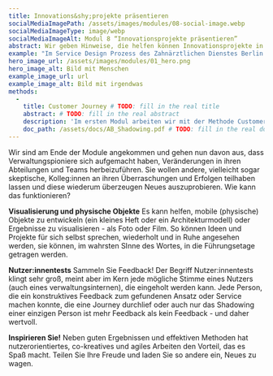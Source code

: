 ```yaml
---
title: Innovations&shy;projekte präsentieren
socialMediaImagePath: /assets/images/modules/08-social-image.webp
socialMediaImageType: image/webp
socialMediaImageAlt: Modul 8 “Innovationsprojekte präsentieren”
abstract: Wir geben Hinweise, die helfen können Innovationsprojekte in der eigenen Abteilung oder im Team oder “nach oben” zu vermitteln und so den Ansatz des Agilen und nutzerzentrierten Arbeitens zu streuen.
example: "Im Service Design Prozess des Zahnärztlichen Dienstes Berlin Neukölln bestand die dankbare Möglichkeit, neue Räume zu beziehen und eine “weiße Wand” bespielen zu dürfen. Ein einfaches Architekturmodell und farbige Ausdrucke möglicher Wandbemalungen (es ist eine Dienstleistung für Kinder) half der Umsetzung auf die Sprünge: Das Modell wurde dem Bezirksamt Neukölln gegeben und bis zum Stadtrat “weitergereicht”, der begeistert seine finanzielle Unterstützung zusagte."
hero_image_url: /assets/images/modules/01_hero.png
hero_image_alt: Bild mit Menschen
example_image_url: url
example_image_alt: Bild mit irgendwas
methods:
  - 
    title: Customer Journey # TODO: fill in the real title
    abstract: # TODO: fill in the real abstract
    description: 'Im ersten Modul arbeiten wir mit der Methode Customer Journey. Sie ermöglicht eine systematische Aufteilung einer Dienstleistung in ihre einzelnen Prozessschritte. Diese werden dann durch eigenes "Erleben" des Prozesses analysiert und bewertet: Wo liegen Schwachstellen und Hürden? Was funktioniert gut? Die gewonnenen Erkenntnisse sind erste Grundlagen zur Neugestaltung oder Überarbeitung des Service. Weitere Informationen finden Sie im entsprechenden Download.' # TODO: fill in the real description
    doc_path: /assets/docs/AB_Shadowing.pdf # TODO: fill in the real doc
---
```


Wir sind am Ende der Module angekommen und gehen nun davon aus, dass Verwaltungspioniere sich aufgemacht haben, Veränderungen in ihren Abteilungen und Teams herbeizuführen. Sie wollen andere, vielleicht sogar skeptische, Kolleg:innen an ihren Überraschungen und Erfolgen teilhaben lassen und diese wiederum überzeugen Neues auszuprobieren. Wie kann das funktionieren?

**Visualisierung und physische Objekte**
Es kann helfen, mobile (physische) Objekte zu entwickeln (ein kleines Heft oder ein Architekturmodell) oder Ergebnisse zu visualisieren - als Foto oder Film. So können Ideen und Projekte für sich selbst sprechen, wiederholt und in Ruhe angesehen werden, sie können, im wahrsten SInne des Wortes, in die Führungsetage getragen werden.

**Nutzer:innentests**
Sammeln Sie Feedback! Der Begriff Nutzer:innentests klingt sehr groß, meint aber im Kern jede mögliche Stimme eines Nutzers (auch eines verwaltungsinternen), die eingeholt werden kann. Jede Person, die ein konstruktives Feedback zum gefundenen Ansatz oder Service machen konnte, die eine Journey durchlief oder auch nur das Shadowing einer einzigen Person ist mehr Feedback als kein Feedback - und daher wertvoll.

**Inspirieren Sie!**
Neben guten Ergebnissen und effektiven Methoden hat nutzerorientiertes, co-kreatives und agiles Arbeiten den Vorteil, das es Spaß macht. Teilen Sie Ihre Freude und laden Sie so andere ein, Neues zu wagen.